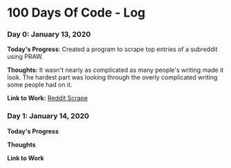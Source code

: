# 100 Days Of Code - Log

### Day 0: January 13, 2020

**Today's Progress**: Created a program to scrape top entries of a subreddit using PRAW.

**Thoughts:** It wasn't nearly as complicated as many people's writing made it look. The hardest part was looking through the overly complicated writing some people had on it.

**Link to Work:** [Reddit Scrape](https://github.com/ronbecker/100DaysofPython/projects/reddit-scrape)

### Day 1: January 14, 2020

**Today's Progress**

**Thoughts**

**Link to Work** 

